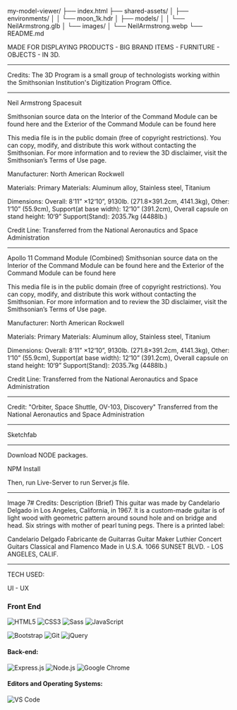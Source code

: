 my-model-viewer/
├── index.html
├── shared-assets/
│ ├── environments/
│ │ └── moon_1k.hdr
│ ├── models/
│ │ └── NeilArmstrong.glb
│ └── images/
│ └── NeilArmstrong.webp
└── README.md

MADE FOR DISPLAYING PRODUCTS - BIG BRAND ITEMS - FURNITURE - OBJECTS - IN 3D.

---

Credits: The 3D Program is a small group of technologists working within the Smithsonian Institution's Digitization Program Office.

---

Neil Armstrong Spacesuit

Smithsonian source data on the Interior of the Command Module can be found here and the Exterior of the Command Module can be found here

This media file is in the public domain (free of copyright restrictions). You can copy, modify, and distribute this work without contacting the Smithsonian. For more information and to review the 3D disclaimer, visit the Smithsonian’s Terms of Use page.

Manufacturer: North American Rockwell

Materials: Primary Materials: Aluminum alloy, Stainless steel, Titanium

Dimensions: Overall: 8‘11” ×12‘10”, 9130lb. (271.8×391.2cm, 4141.3kg), Other: 1‘10” (55.9cm), Support(at base width): 12‘10” (391.2cm), Overall capsule on stand height: 10‘9” Support(Stand): 2035.7kg (4488lb.)

Credit Line: Transferred from the National Aeronautics and Space Administration

---

Apollo 11 Command Module (Combined)
Smithsonian source data on the Interior of the Command Module can be found here and the Exterior of the Command Module can be found here

This media file is in the public domain (free of copyright restrictions). You can copy, modify, and distribute this work without contacting the Smithsonian. For more information and to review the 3D disclaimer, visit the Smithsonian’s Terms of Use page.

Manufacturer: North American Rockwell

Materials: Primary Materials: Aluminum alloy, Stainless steel, Titanium

Dimensions: Overall: 8‘11” ×12‘10”, 9130lb. (271.8×391.2cm, 4141.3kg), Other: 1‘10” (55.9cm), Support(at base width): 12‘10” (391.2cm), Overall capsule on stand height: 10‘9” Support(Stand): 2035.7kg (4488lb.)

Credit Line: Transferred from the National Aeronautics and Space Administration

---

Credit: "Orbiter, Space Shuttle, OV-103, Discovery" Transferred from the National Aeronautics and Space Administration

---

Sketchfab

---

Download NODE packages.

NPM Install

Then, run
Live-Server to run Server.js file.

---

Image 7#
Credits: Description (Brief)
This guitar was made by Candelario Delgado in Los Angeles, California, in 1967. It is a custom-made guitar is of light wood with geometric pattern around sound hole and on bridge and head. Six strings with mother of pearl tuning pegs. There is a printed label:

Candelario Delgado
Fabricante de Guitarras Guitar Maker
Luthier
Concert Guitars
Classical and Flamenco
Made in U.S.A.
1066 SUNSET BLVD. - LOS ANGELES, CALIF.

---

TECH USED:

UI - UX

### Front End

![HTML5](https://img.shields.io/badge/html5-%23E34F26.svg?logo=html5&logoColor=white&style=for-the-badge)
![CSS3](https://img.shields.io/badge/css3-%231572B6.svg?logo=css3&logoColor=white&style=for-the-badge)
![Sass](https://img.shields.io/badge/-SASS-%23CC6699?style=flat-square&logo=sass&logoColor=ffffff)
![JavaScript](https://img.shields.io/badge/-JavaScript-%23F7DF1C?style=flat-square&logo=javascript&logoColor=000000&color=d1b01f)

![Bootstrap](https://img.shields.io/badge/bootstrap-%23563D7C.svg?logo=bootstrap&logoColor=white&style=for-the-badge)
![Git](https://img.shields.io/badge/git-%23F05033.svg?logo=git&logoColor=white&style=for-the-badge)
![jQuery](https://img.shields.io/badge/jquery-%230769AD.svg?logo=jquery&logoColor=white&style=for-the-badge)

#### Back-end:

![Express.js](https://img.shields.io/badge/express.js-%23404d59.svg?logo=express&logoColor=%2361DAFB&style=for-the-badge)
![Node.js ](https://img.shields.io/badge/node.js-6DA55F?logo=node.js&logoColor=white&style=for-the-badge)
![Google Chrome](https://img.shields.io/badge/Google%20Chrome-4285F4?style=for-the-badge&logo=GoogleChrome&logoColor=white)

#### Editors and Operating Systems:

![VS Code](http://img.shields.io/badge/-VS%20Code-007ACC?style=flat-square&logo=visual-studio-code&logoColor=ffffff)
